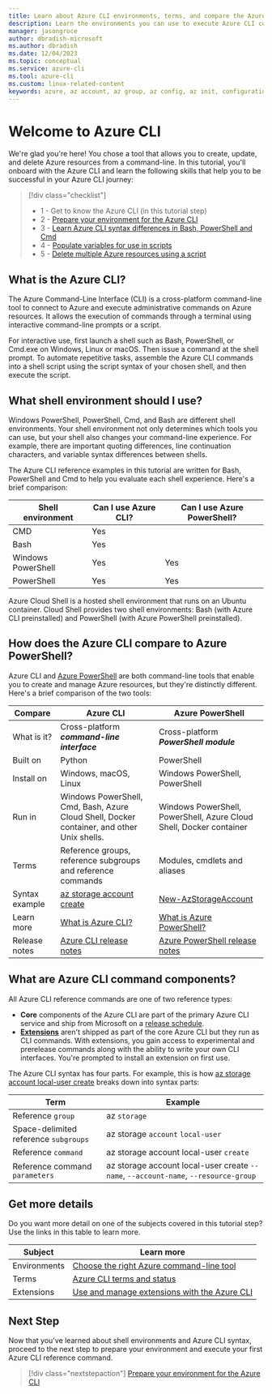 ```yaml
---
title: Learn about Azure CLI environments, terms, and compare the Azure CLI to Azure PowerShell | Microsoft Docs
description: Learn the environments you can use to execute Azure CLI commands, Azure CLI terms, how the Azure CLI compares to Azure PowerShell.
manager: jasongroce
author: dbradish-microsoft
ms.author: dbradish
ms.date: 12/04/2023
ms.topic: conceptual
ms.service: azure-cli
ms.tool: azure-cli
ms.custom: linux-related-content
keywords: azure, az account, az group, az config, az init, configuration
---
```

# Welcome to Azure CLI

We're glad you're here! You chose a tool that allows you to create, update, and delete Azure resources from a command-line. In this tutorial, you'll onboard with the Azure CLI and learn the following skills that help you to be successful in your Azure CLI journey:

> [!div class="checklist"]
>
> * 1 - Get to know the Azure CLI (in this tutorial step)
> * 2 - [Prepare your environment for the Azure CLI](./get-started-tutorial-1-prepare-environment.md)
> * 3 - [Learn Azure CLI syntax differences in Bash, PowerShell and Cmd](./get-started-tutorial-2-environment-syntax.md)
> * 4 - [Populate variables for use in scripts](./get-started-tutorial-3-use-variables.md)
> * 5 - [Delete multiple Azure resources using a script](./get-started-tutorial-4-delete-resources.md)

## What is the Azure CLI?

The Azure Command-Line Interface (CLI) is a cross-platform command-line tool to connect to Azure and execute administrative commands on Azure resources. It allows the execution of commands through a terminal using interactive command-line prompts or a script.

For interactive use, first launch a shell such as Bash, PowerShell, or Cmd.exe on Windows, Linux or macOS. Then issue a command at the shell prompt. To automate repetitive tasks, assemble the Azure CLI commands into a shell script using the script syntax of your chosen shell, and then execute the script.

## What shell environment should I use?

Windows PowerShell, PowerShell, Cmd, and Bash are different shell environments. Your shell environment not only determines which tools you can use, but your shell also changes your command-line experience. For example, there are important quoting differences, line continuation characters, and variable syntax differences between shells.

The Azure CLI reference examples in this tutorial are written for Bash, PowerShell and Cmd to help you evaluate each shell experience. Here's a brief comparison:

|Shell environment | Can I use Azure CLI? | Can I use Azure PowerShell?|
|-|-|-|
| CMD | Yes ||
| Bash | Yes ||
| Windows PowerShell | Yes | Yes |
| PowerShell | Yes | Yes |

Azure Cloud Shell is a hosted shell environment that runs on an Ubuntu container. Cloud Shell provides two shell environments: Bash (with Azure CLI preinstalled) and PowerShell (with Azure PowerShell preinstalled).

## How does the Azure CLI compare to Azure PowerShell?

Azure CLI and [Azure PowerShell](/powershell/azure/) are both command-line tools that enable you to create and manage Azure resources, but they're distinctly different. Here's a brief comparison of the two tools:

| Compare | Azure CLI | Azure PowerShell |
|-|-|-|
|What is it?|Cross-platform **_command-line interface_** | Cross-platform **_PowerShell module_**
|Built on | Python | PowerShell
|Install on| Windows, macOS, Linux | Windows PowerShell, PowerShell
|Run in|Windows PowerShell, Cmd, Bash, Azure Cloud Shell, Docker container, and other Unix shells.| Windows PowerShell, PowerShell, Azure Cloud Shell, Docker container
|Terms| Reference groups, reference subgroups and reference commands | Modules, cmdlets and aliases
|Syntax example | [az storage account create](/cli/azure/storage/account#az-storage-account-create) | [New-AzStorageAccount](/powershell/module/az.storage/new-azstorageaccount) |
|Learn more | [What is Azure CLI?](./what-is-azure-cli.md) | [What is Azure PowerShell?](/powershell/azure/what-is-azure-powershell)
|Release notes| [Azure CLI release notes](./release-notes-azure-cli.md) | [Azure PowerShell release notes](/powershell/azure/release-notes-azureps)

## What are Azure CLI command components?

All Azure CLI reference commands are one of two reference types:

* **Core** components of the Azure CLI are part of the primary Azure CLI service and ship from Microsoft on a [release schedule](./release-notes-azure-cli.md).
* **[Extensions](./azure-cli-extensions-overview.md)** aren't shipped as part of the core Azure CLI but they run as CLI commands. With extensions, you gain access to experimental and prerelease commands along with the ability to write your own CLI interfaces. You're prompted to install an extension on first use.

The Azure CLI syntax has four parts. For example, this is how [az storage account local-user create](/cli/azure/storage/account/local-user#az-storage-account-local-user-create) breaks down into syntax parts:

| Term | Example |
|-|-|
| Reference `group` | az `storage`
| Space-delimited reference `subgroups` | az storage `account` `local-user`
| Reference `command` | az storage account local-user `create`
| Reference command `parameters` | az storage account local-user create `--name`, `--account-name`, `--resource-group`

## Get more details

Do you want more detail on one of the subjects covered in this tutorial step? Use the links in this table to learn more.

| Subject | Learn more |
|-|-|
| Environments | [Choose the right Azure command-line tool](./choose-the-right-azure-command-line-tool.md)
| Terms | [Azure CLI terms and status](reference-types-and-status.md) |
| Extensions | [Use and manage extensions with the Azure CLI](./azure-cli-extensions-overview.md)

## Next Step

Now that you've learned about shell environments and Azure CLI syntax, proceed to the next step to prepare your environment and execute your first Azure CLI reference command.

> [!div class="nextstepaction"]
> [Prepare your environment for the Azure CLI](./get-started-tutorial-1-prepare-environment.md)
